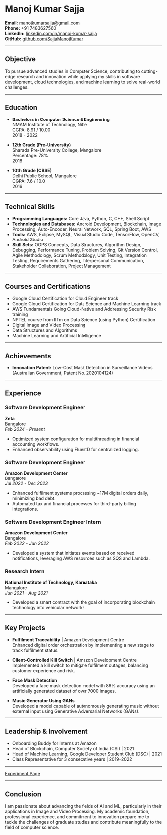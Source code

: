 # Manoj Kumar Sajja

**Email:** [manojkumarsajja@gmail.com](mailto:manojkumarsajja@gmail.com)  
**Phone:** +91 7483627560  
**LinkedIn:** [linkedin.com/in/manoj-kumar-sajja](https://linkedin.com/in/manoj-kumar-sajja)  
**GitHub:** [github.com/SajjaManojKumar](https://github.com/SajjaManojKumar)

---

## Objective
To pursue advanced studies in Computer Science, contributing to cutting-edge research and innovation while applying my skills in software development, cloud technologies, and machine learning to solve real-world challenges.

---

## Education
- **Bachelors in Computer Science & Engineering**  
  NMAM Institute of Technology, Nitte  
  CGPA: 8.91 / 10.00  
  2018 - 2022

- **12th Grade (Pre-University)**  
  Sharada Pre-University College, Mangalore  
  Percentage: 78%  
  2018

- **10th Grade (CBSE)**  
  Delhi Public School, Mangalore  
  CGPA: 7.6 / 10.0  
  2016

---

## Technical Skills
- **Programming Languages:** Core Java, Python, C, C++, Shell Script
- **Technologies and Databases:** Android Development, Blockchain, Image Processing, Auto-Encoder, Neural Network, SQL, Spring Boot, AWS
- **Tools:** AWS, Eclipse, MySQL, Visual Studio Code, TensorFlow, OpenCV, Android Studio
- **Skill Sets:** OOPS Concepts, Data Structures, Algorithm Design, Debugging, Performance Tuning, Problem Solving, Git Version Control, Agile Methodology, Scrum Methodology, Unit Testing, Integration Testing, Requirements Gathering, Interpersonal Communication, Stakeholder Collaboration, Project Management

---

## Courses and Certifications
- Google Cloud Certification for Cloud Engineer track
- Google Cloud Certification for Data Science and Machine Learning track
- AWS Fundamentals Going Cloud-Native and Addressing Security Risk training
- NPTEL course from IITm on Data Science (using Python) Certification
- Digital Image and Video Processing
- Data Structures and Algorithms
- Machine Learning and Artificial Intelligence

---

## Achievements
- **Innovation Patent:** Low-Cost Mask Detection in Surveillance Videos (Australian Government, Patent No. 2020104124)

---

## Experience

### Software Development Engineer
**Zeta**  
Bangalore  
_Feb 2024 - Present_  
- Optimized system configuration for multithreading in financial accounting workflows.
- Enhanced observability using FluentD for centralized logging.

### Software Development Engineer
**Amazon Development Center**  
Bangalore  
_Jul 2022 - Dec 2023_  
- Enhanced fulfilment systems processing ~17M digital orders daily, minimizing bad debt.
- Automated tax and financial processes for third-party billing integrations.

### Software Development Engineer Intern
**Amazon Development Center**  
Bangalore  
_Feb 2022 - Jun 2022_  
- Developed a system that initiates events based on received notifications, leveraging AWS resources such as SQS and Lambda.

### Research Intern
**National Institute of Technology, Karnataka**  
Mangalore  
_Jun 2021 - Aug 2021_  
- Developed a smart contract with the goal of incorporating blockchain technology into vehicular networks.

---

## Key Projects
- **Fulfilment Traceability** | Amazon Development Centre  
  Enhanced digital order orchestration by implementing a new stage to track fulfilment status.

- **Client-Controlled Kill Switch** | Amazon Development Centre  
  Implemented a kill switch to mitigate fulfilment outages, balancing customer experience and risk.

- **Face Mask Detection**  
  Developed a face mask detection model with 86% accuracy using an artificially generated dataset of over 7000 images.

- **Music Generator Using GANs**  
  Developed a model capable of autonomously generating music without external input using Generative Adversarial Networks (GANs).

---

## Leadership & Involvement
- Onboarding Buddy for Interns at Amazon
- Head of Blockchain, Computer Society of India (CSI) | 2021
- Head of Machine Learning, Google Developer Student Club (DSC) | 2021
- Class Representative for 3 consecutive years | 2019–2022

---

[Experiment Page](newPage.md)

---

## Conclusion
I am passionate about advancing the fields of AI and ML, particularly in their applications in Image and Video Processing. My academic foundation, professional experience, and commitment to innovation prepare me to tackle the challenges of graduate studies and contribute meaningfully to the field of computer science.
